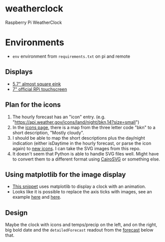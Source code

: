 # weatherclock

Raspberry Pi WeatherClock

# Environments

- `env` environment from `requirements.txt` on pi and remote

## Displays

- [5.7" almost square eink](https://www.pishop.us/product/inky-impression-5-7-7-colour-epaper-eink-hat/)
- [7" official RPi touchscreen](https://www.pishop.us/product/official-raspberry-pi-7-touch-screen-display-with-10-finger-capacitive-touch/?src=raspberrypi)

## Plan for the icons

1. The hourly forecast has an "icon" entry. (e.g. "https://api.weather.gov/icons/land/night/bkn,14?size=small")
2. In the [icons page](https://api.weather.gov/icons), there is a map from the three letter code "bkn" to a short description, "Mostly cloudy".
3. I should be able to map the short descriptions plus the day/night indication (either isDaytime in the hourly forecast, or parse the icon again) to [new icons](https://erikflowers.github.io/weather-icons/). I can take the SVG images from this repo.
4. It doesn't seem that Python is able to handle SVG files well. Might have to convert them to a different format using [CairoSVG](https://cairosvg.org/) or something else.

## Using matplotlib for the image display

- [This snippet](https://gist.githubusercontent.com/Kopfgeldjaeger/45b4cb02c48921a8ab238754c1034647/raw/a48c20a27f0ed7bc29be8c5c65240272df545745/dynamic_clock) uses matplotlib to display a clock with an animation.
- Looks like it is possible to replace the axis ticks with images, see an example [here](https://stackoverflow.com/questions/69538086/how-to-use-images-as-xtick-labels-in-seaborn-matplotlib-barplot) and [here](https://stackoverflow.com/questions/44246650/add-image-annotations-to-bar-plots).

## Design

Maybe the clock with icons and temps/precip on the left, and on the right, big bold date and the `detailedForecast` readout from the [forecast](https://api.weather.gov/gridpoints/BOX/64,86/forecast) below that.
